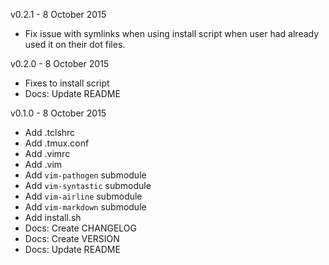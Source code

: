 v0.2.1 - 8 October 2015
* Fix issue with symlinks when using install script when user had already used
it on their dot files.

v0.2.0 - 8 October 2015
* Fixes to install script
* Docs: Update README

v0.1.0 - 8 October 2015

* Add .tclshrc
* Add .tmux.conf
* Add .vimrc
* Add .vim
* Add `vim-pathogen` submodule
* Add `vim-syntastic` submodule
* Add `vim-airline` submodule
* Add `vim-markdown` submodule
* Add install.sh
* Docs: Create CHANGELOG
* Docs: Create VERSION
* Docs: Update README

